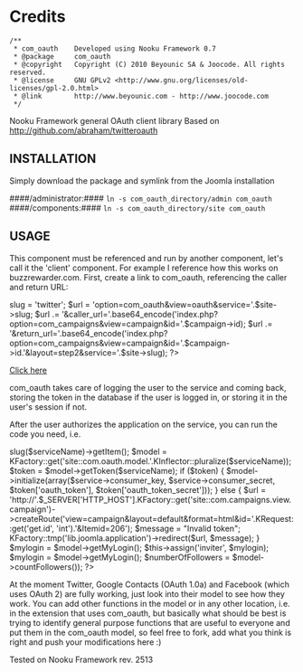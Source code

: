 Credits
========
	/**
	 * com_oauth	Developed using Nooku Framework 0.7  
	 * @package		com_oauth
	 * @copyright	Copyright (C) 2010 Beyounic SA & Joocode. All rights reserved.
	 * @license		GNU GPLv2 <http://www.gnu.org/licenses/old-licenses/gpl-2.0.html>
	 * @link        http://www.beyounic.com - http://www.joocode.com
	 */

Nooku Framework general OAuth client library
Based on http://github.com/abraham/twitteroauth

INSTALLATION
------------

Simply download the package and symlink from the Joomla installation

####/administrator:####
	`ln -s com_oauth_directory/admin com_oauth`
####/components:####
	`ln -s com_oauth_directory/site com_oauth`
 
USAGE
-----

This component must be referenced and run by another component, let's call it the 'client' component. For example I reference how this works on buzzrewarder.com.
First, create a link to com_oauth, referencing the caller and return URL:

<?
$site->slug = 'twitter';
$url =  'option=com_oauth&view=oauth&service='.$site->slug;
$url .= '&caller_url='.base64_encode('index.php?option=com_campaigns&view=campaign&id='.$campaign->id);
$url .= '&return_url='.base64_encode('index.php?option=com_campaigns&view=campaign&id='.$campaign->id.'&layout=step2&service='.$site->slug);
?>

<a href="<?=@route($url)?>">Click here</a>

com_oauth takes care of logging the user to the service and coming back, storing the token in the database if the user is logged in, or storing it in the user's session if not.

After the user authorizes the application on the service, you can run the code you need, i.e.

<?
$user = KFactory::get('lib.joomla.user');
$serviceName = KRequest::get('get.service', 'string');
$service = KFactory::get('site::com.oauth.model.sites')->slug($serviceName)->getItem();	
$model = KFactory::get('site::com.oauth.model.'.KInflector::pluralize($serviceName));

$token = $model->getToken($serviceName);

if ($token)
{
	$model->initialize(array($service->consumer_key, $service->consumer_secret, $token['oauth_token'], $token['oauth_token_secret']));
}
else
{
	$url =  'http://'.$_SERVER['HTTP_HOST'].KFactory::get('site::com.campaigns.view.campaign')->createRoute('view=campaign&layout=default&format=html&id='.KRequest::get('get.id', 'int').'&Itemid=206');												
	$message = "Invalid token";
	KFactory::tmp('lib.joomla.application')->redirect($url, $message); 		
}

$mylogin = $model->getMyLogin();

$this->assign('inviter', $mylogin);	

$mylogin = $model->getMyLogin();
$numberOfFollowers = $model->countFollowers());
?>

At the moment Twitter, Google Contacts (OAuth 1.0a) and Facebook (which uses OAuth 2) are fully working, just look into their model to see how they work. You can add other functions in the model or in any other location, i.e. in the extension that uses com_oauth, but basically what should be best is trying to identify general purpose functions that are useful to everyone and put them in the com_oauth model, so feel free to fork, add what you think is right and push your modifications here :)

Tested on Nooku Framework rev. 2513